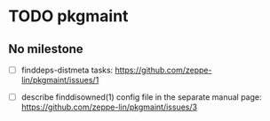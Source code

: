 TODO pkgmaint
=============


No milestone
------------
  - [ ] finddeps-distmeta tasks:
        https://github.com/zeppe-lin/pkgmaint/issues/1

  - [ ] describe finddisowned(1) config file in the separate manual page:
        https://github.com/zeppe-lin/pkgmaint/issues/3
